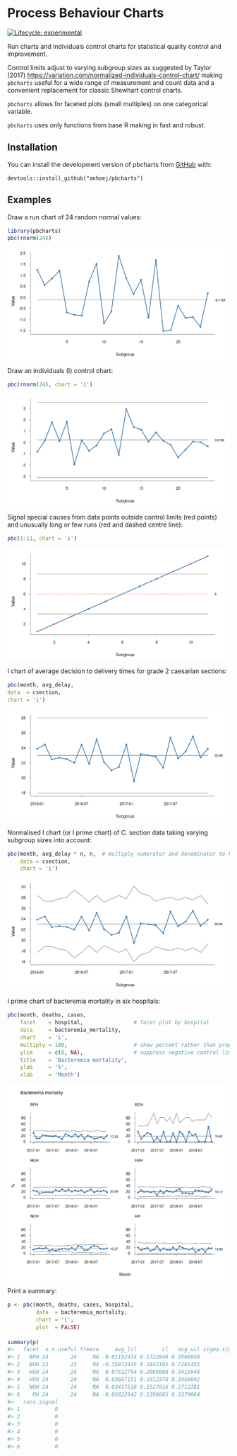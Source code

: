 
<!-- README.md is generated from README.Rmd. Please edit that file -->

# Process Behaviour Charts

<!-- badges: start -->

[![Lifecycle:
experimental](https://img.shields.io/badge/lifecycle-experimental-orange.svg)](https://lifecycle.r-lib.org/articles/stages.html#experimental)
<!-- badges: end -->

Run charts and individuals control charts for statistical quality
control and improvement.

Control limits adjust to varying subgroup sizes as suggested by Taylor
(2017) <https://variation.com/normalized-individuals-control-chart/>
making `pbcharts` useful for a wide range of measurement and count data
and a convenient replacement for classic Shewhart control charts.

`pbcharts` allows for faceted plots (small multiples) on one categorical
variable.

`pbcharts` uses only functions from base R making in fast and robust.

## Installation

You can install the development version of pbcharts from
[GitHub](https://github.com/anhoej/pbcharts) with:

    devtools::install_github("anhoej/pbcharts")

## Examples

Draw a run chart of 24 random normal values:

``` r
library(pbcharts)
pbc(rnorm(24))
```

![](man/figures/README-unnamed-chunk-2-1.png)<!-- -->

Draw an individuals (I) control chart:

``` r
pbc(rnorm(24), chart = 'i')
```

![](man/figures/README-unnamed-chunk-3-1.png)<!-- -->

Signal special causes from data points outside control limits (red
points) and unusually long or few runs (red and dashed centre line):

``` r
pbc(1:11, chart = 'i')
```

![](man/figures/README-unnamed-chunk-4-1.png)<!-- -->

I chart of average decision to delivery times for grade 2 caesarian
sections:

``` r
pbc(month, avg_delay, 
data  = csection, 
chart = 'i')
```

![](man/figures/README-unnamed-chunk-5-1.png)<!-- -->

Normalised I chart (or I prime chart) of C. section data taking varying
subgroup sizes into account:

``` r
pbc(month, avg_delay * n, n,  # multiply numerator and denominator to keep scale
    data = csection,
    chart = 'i')
```

![](man/figures/README-unnamed-chunk-6-1.png)<!-- -->

I prime chart of bacteremia mortality in six hospitals:

``` r
pbc(month, deaths, cases,
    facet    = hospital,                # facet plot by hospital
    data     = bacteremia_mortality,
    chart    = 'i',
    multiply = 100,                     # show percent rather than proportions
    ylim     = c(0, NA),                # suppress negative control limits
    title    = 'Bacteremia mortality',
    ylab     = '%',
    xlab     = 'Month')
```

![](man/figures/README-unnamed-chunk-7-1.png)<!-- -->

Print a summary:

``` r
p <- pbc(month, deaths, cases, hospital,
         data  = bacteremia_mortality,
         chart = 'i',
         plot  = FALSE)

summary(p)
#>   facet  n n.useful freeze     avg_lcl        cl   avg_ucl sigma.signal
#> 1   BFH 24       24     NA -0.01152474 0.1722846 0.3560940            0
#> 2   BOH 23       23     NA -0.35972445 0.1842105 0.7281455            0
#> 3   HGH 24       24     NA  0.07612754 0.2088608 0.3415940            0
#> 4   HVH 24       24     NA  0.03687151 0.1912378 0.3456042            0
#> 5   NOH 24       24     NA  0.03417518 0.1527016 0.2712281            0
#> 6    RH 24       24     NA -0.05822942 0.1398685 0.3379664            0
#>   runs.signal
#> 1           0
#> 2           0
#> 3           0
#> 4           0
#> 5           0
#> 6           0
```
